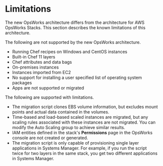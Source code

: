 # Limitations<a name="migrating-to-systems-manager-limitations"></a>

The new OpsWorks architecture differs from the architecture for AWS OpsWorks Stacks\. This section describes the known limitations of this architecture\.

The following are not supported by the new OpsWorks architecture\.
+ Running Chef recipes on Windows and CentOS instances
+ Built\-in Chef 11 layers
+ Chef attributes and data bags
+ On\-premises instances
+ Instances imported from EC2
+ No support for installing a user specified list of operating system packages
+ Apps are not supported or migrated

The following are supported with limitations\.
+ The migration script clones EBS volume information, but excludes mount points and actual data contained in the volumes\.
+ Time\-based and load\-based scaled instances are migrated, but any scaling rules associated with these instances are not migrated\. You can modify the Auto Scaling group to achieve similar results\.
+ IAM entities defined in the stack's **Permissions** page in the OpsWorks console are not created or generated\.
+  The migration script is only capable of provisioning single layer applications in Systems Manager\. For example, if you run the script twice for two layers in the same stack, you get two different applications in Systems Manager\. 